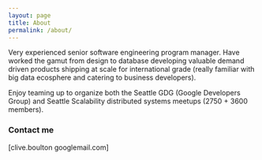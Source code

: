 ```yaml
---
layout: page
title: About
permalink: /about/
---
```

Very experienced senior software engineering program manager. Have worked the gamut from design to database developing valuable demand driven products shipping at scale for international grade (really familiar with big data ecosphere and catering to business developers).

Enjoy teaming up to organize both the Seattle GDG (Google Developers Group) and Seattle Scalability distributed systems meetups (2750 + 3600 members). 

### Contact me

[clive.boulton googlemail.com]
